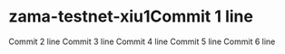 # zama-testnet-xiu1Commit 1 line
Commit 2 line
Commit 3 line
Commit 4 line
Commit 5 line
Commit 6 line
